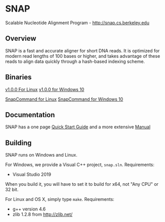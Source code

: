 # SNAP

Scalable Nucleotide Alignment Program - <http://snap.cs.berkeley.edu>

## Overview

SNAP is a fast and accurate aligner for short DNA reads. It is optimized for
modern read lengths of 100 bases or higher, and takes advantage of these reads
to align data quickly through a hash-based indexing scheme.

## Binaries

[v1.0.0 For Linux](https://1drv.ms/u/s!AhuEg_0yZD86hcpYCkpLlDktZnVaow?e=YX60aF)
[v1.0.0 for Windows 10](https://1drv.ms/u/s!AhuEg_0yZD86hcpZQUgOEMrmA5qaLA?e=6FYxAv)

[SnapCommand for Linux](https://1drv.ms/u/s!AhuEg_0yZD86hcpaSLKPRGJ6dcvVgA?e=swOlYD)
[SnapCommand for Windows 10](https://1drv.ms/u/s!AhuEg_0yZD86hcpaSLKPRGJ6dcvVgA?e=vXH8y6)


## Documentation

SNAP has a one page [Quick Start Guide](https://1drv.ms/b/s!AhuEg_0yZD86hcpcvhSwRyDwk1Ru0Q?e=uAMJXV) and a more extensive [Manual](https://1drv.ms/b/s!AhuEg_0yZD86hcpblUt-muHKYsG8fA?e=R8ogug)

## Building

SNAP runs on Windows and Linux.

For Windows, we provide a Visual C++ project, `snap.sln`. Requirements:
- Visual Studio 2019

When you build it, you will have to set it to build for x64, not "Any CPU" or 32 bit.

For Linux and OS X, simply type `make`. Requirements:
- g++ version 4.6
- zlib 1.2.8 from http://zlib.net/


